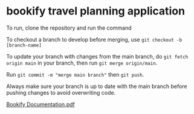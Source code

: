 # bookify travel planning application

To run, clone the repository and run the command 

To checkout a branch to develop before merging, use ```git checkout -b [branch-name]```

To update your branch with changes from the main branch, do ```git fetch origin main``` in your branch, then run
```git merge origin/main```.

Run ```git commit -m "merge main branch"``` then ```git push```.

Always make sure your branch is up to date with the main branch before pushing changes to avoid overwriting code.


[Bookify Documentation.pdf](https://github.com/dave-sh/bookify/files/11385281/Bookify.Documentation.pdf)
